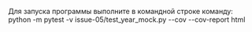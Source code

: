 Для запуска программы выполните в командной строке команду:
python -m pytest -v issue-05/test_year_mock.py --cov --cov-report html

